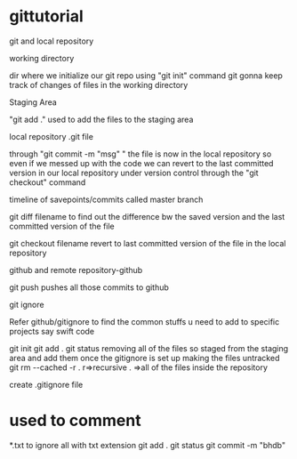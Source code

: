 # gittutorial
git and local repository

working directory

dir where we initialize our git repo using "git init" command
git gonna keep track of changes of files in the working directory

Staging Area

"git add ." used to add the files to the staging area

local repository .git file

through "git commit -m "msg" " the file is now in the local repository
so even if we messed up with the code we can revert to the
last committed version in our local repository
under version control through the "git checkout" command

timeline of savepoints/commits called master branch

git diff filename to find out the difference bw the saved version
and the last committed version of the file

git checkout filename revert to last committed version of the file 
in the local repository

github and remote repository-github

git push pushes all those commits to github

git ignore

Refer github/gitignore to find the common stuffs u need to add to specific projects say swift code

git init
git add .
git status
removing all of the files so staged from the staging area and add them once the gitignore is set up
making the files untracked
git rm --cached -r .
r=>recursive
. =>all of the files inside the repository

create .gitignore file
# used to comment
*.txt to ignore all with txt extension
git add .
git status
git commit -m "bhdb"

